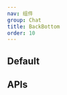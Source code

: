 ```yaml
---
nav: 组件
group: Chat
title: BackBottom
order: 10
---
```


## Default

<code src="./demos/index.tsx"></code>

## APIs

<API></API>
